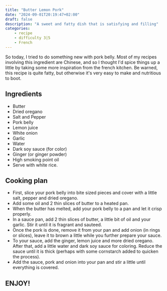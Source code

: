 ```yaml
---
title: "Butter Lemon Pork"
date: "2024-09-01T20:19:47+02:00"
draft: false
description: "A sweet and fatty dish that is satisfying and filling"
categories: 
    - recipe
    - difficulty 3|5
    - French
---
```

So today, I tried to do something new with pork belly. Most of my recipes involving this ingredient are Chinese, and so I thought I'd spice things up a little by taking some more inspiration from the french kitchen. Be warned, this recipe is quite fatty, but otherwise it's very easy to make and nutritious to boot.

## Ingredients
- Butter
- Dried oregano
- Salt and Pepper
- Pork belly
- Lemon juice
- White onion
- Garlic
- Water
- Dark soy sauce (for color)
- Ginger (or ginger powder)
- High smoking point oil
- Serve with white rice. 

## Cooking plan
- First, slice your pork belly into bite sized pieces and cover with a little salt, pepper and dried oregano. 
- Add some oil and 2 thin slices of butter to a heated pan. 
- When the butter has melted, add your pork belly to a pan and let it crisp properly. 
- In a sauce pan, add 2 thin slices of butter, a little bit of oil and your garlic. Stir it until it is fragrant and sauteed. 
- Once the pork is done, remove it from your pan and add onion (in rings or slices), leave it to brown a little while you further prepare your sauce. 
- To your sauce, add the ginger, lemon juice and more dried oregano. After that, add a little water and dark soy sauce for coloring. Reduce the sauce until it is thick (perhaps with some cornstarch added to quicken the process). 
- Add the sauce, pork and onion into your pan and stir a little until everything is covered. 

## ENJOY!



